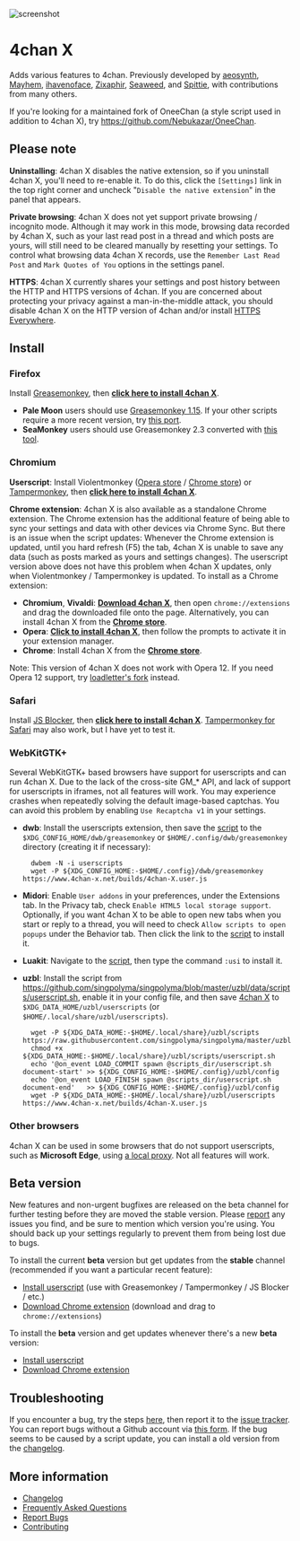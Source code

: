 ![screenshot](https://ccd0.github.io/4chan-x/img/screenshot.png)
# 4chan X
Adds various features to 4chan.
Previously developed by [aeosynth](https://github.com/aeosynth/4chan-x), [Mayhem](https://github.com/MayhemYDG/4chan-x), [ihavenoface](https://github.com/ihavenoface/4chan-x), [Zixaphir](https://github.com/zixaphir/appchan-x), [Seaweed](https://github.com/seaweedchan/4chan-x), and [Spittie](https://github.com/Spittie/4chan-x), with contributions from many others.

If you're looking for a maintained fork of OneeChan (a style script used in addition to 4chan X), try
https://github.com/Nebukazar/OneeChan.

## Please note
**Uninstalling**: 4chan X disables the native extension, so if you uninstall 4chan X, you'll need to re-enable it. To do this, click the `[Settings]` link in the top right corner and uncheck "`Disable the native extension`" in the panel that appears.

**Private browsing**: 4chan X does not yet support private browsing / incognito mode. Although it may work in this mode, browsing data recorded by 4chan X, such as your last read post in a thread and which posts are yours, will still need to be cleared manually by resetting your settings. To control what browsing data 4chan X records, use the `Remember Last Read Post` and `Mark Quotes of You` options in the settings panel.

**HTTPS**: 4chan X currently shares your settings and post history between the HTTP and HTTPS versions of 4chan. If you are concerned about protecting your privacy against a man-in-the-middle attack, you should disable 4chan X on the HTTP version of 4chan and/or install [HTTPS Everywhere](https://www.eff.org/https-everywhere).

## Install

### Firefox
Install [Greasemonkey](https://addons.mozilla.org/en-US/firefox/addon/greasemonkey/), then **[click here to install 4chan X](https://www.4chan-x.net/builds/4chan-X.user.js)**.

- **Pale Moon** users should use [Greasemonkey 1.15](https://addons.mozilla.org/en-US/firefox/addon/greasemonkey/versions/1.15.1-signed). If your other scripts require a more recent version, try [this port](https://github.com/janekptacijarabaci/greasemonkey/releases/latest).
- **SeaMonkey** users should use Greasemonkey 2.3 converted with [this tool](http://addonconverter.fotokraina.com/?url=https://addons.mozilla.org/firefox/downloads/file/282084/greasemonkey-2.3-fx.xpi).

### Chromium
**Userscript**: Install Violentmonkey ([Opera store](https://addons.opera.com/en/extensions/details/violent-monkey/) / [Chrome store](https://chrome.google.com/webstore/detail/violent-monkey/jinjaccalgkegednnccohejagnlnfdag)) or [Tampermonkey](https://tampermonkey.net/), then **[click here to install 4chan X](https://www.4chan-x.net/builds/4chan-X.user.js)**.

**Chrome extension**: 4chan X is also available as a standalone Chrome extension. The Chrome extension has the additional feature of being able to sync your settings and data with other devices via Chrome Sync. But there is an issue when the script updates: Whenever the Chrome extension is updated, until you hard refresh (F5) the tab, 4chan X is unable to save any data (such as posts marked as yours and settings changes). The userscript version above does not have this problem when 4chan X updates, only when Violentmonkey / Tampermonkey is updated. To install as a Chrome extension:

- **Chromium**, **Vivaldi**: **[Download 4chan X](https://www.4chan-x.net/builds/4chan-X.crx)**, then open `chrome://extensions` and drag the downloaded file onto the page. Alternatively, you can install 4chan X from the **[Chrome store](https://chrome.google.com/webstore/detail/ohnjgmpcibpbafdlkimncjhflgedgpam)**.
- **Opera**: **[Click to install 4chan X](https://www.4chan-x.net/builds/4chan-X.crx)**, then follow the prompts to activate it in your extension manager.
- **Chrome**: Install 4chan X from the **[Chrome store](https://chrome.google.com/webstore/detail/ohnjgmpcibpbafdlkimncjhflgedgpam)**.

Note: This version of 4chan X does not work with Opera 12. If you need Opera 12 support, try [loadletter's fork](https://github.com/loadletter/4chan-x) instead.

### Safari
Install [JS Blocker](http://jsblocker.toggleable.com/), then **[click here to install 4chan X](https://www.4chan-x.net/builds/4chan-X.user.js)**. [Tampermonkey for Safari](http://tampermonkey.net/?browser=safari) may also work, but I have yet to test it.

### WebKitGTK+
Several WebKitGTK+ based browsers have support for userscripts and can run 4chan X. Due to the lack of the cross-site GM_* API, and lack of support for userscripts in iframes, not all features will work. You may experience crashes when repeatedly solving the default image-based captchas. You can avoid this problem by enabling `Use Recaptcha v1` in your settings.

- **dwb**: Install the userscripts extension, then save the [script](https://www.4chan-x.net/builds/4chan-X.user.js) to the `$XDG_CONFIG_HOME/dwb/greasemonkey` or `$HOME/.config/dwb/greasemonkey` directory (creating it if necessary):

        dwbem -N -i userscripts
        wget -P ${XDG_CONFIG_HOME:-$HOME/.config}/dwb/greasemonkey https://www.4chan-x.net/builds/4chan-X.user.js

- **Midori**: Enable `User addons` in your preferences, under the Extensions tab. In the Privacy tab, check `Enable HTML5 local storage support`. Optionally, if you want 4chan X to be able to open new tabs when you start or reply to a thread, you will need to check `Allow scripts to open popups` under the Behavior tab. Then click the link to the [script](https://www.4chan-x.net/builds/4chan-X.user.js) to install it.

- **Luakit**: Navigate to the [script](https://www.4chan-x.net/builds/4chan-X.user.js), then type the command `:usi` to install it.

- **uzbl**: Install the script from https://github.com/singpolyma/singpolyma/blob/master/uzbl/data/scripts/userscript.sh, enable it in your config file, and then save [4chan X](https://www.4chan-x.net/builds/4chan-X.user.js) to `$XDG_DATA_HOME/uzbl/userscripts` (or `$HOME/.local/share/uzbl/userscripts`).

        wget -P ${XDG_DATA_HOME:-$HOME/.local/share}/uzbl/scripts https://raw.githubusercontent.com/singpolyma/singpolyma/master/uzbl/data/scripts/userscript.sh
        chmod +x ${XDG_DATA_HOME:-$HOME/.local/share}/uzbl/scripts/userscript.sh
        echo '@on_event LOAD_COMMIT spawn @scripts_dir/userscript.sh document-start' >> ${XDG_CONFIG_HOME:-$HOME/.config}/uzbl/config
        echo '@on_event LOAD_FINISH spawn @scripts_dir/userscript.sh document-end'   >> ${XDG_CONFIG_HOME:-$HOME/.config}/uzbl/config
        wget -P ${XDG_DATA_HOME:-$HOME/.local/share}/uzbl/userscripts https://www.4chan-x.net/builds/4chan-X.user.js

### Other browsers
4chan X can be used in some browsers that do not support userscripts, such as **Microsoft Edge**, using [a local proxy](https://github.com/ccd0/4chan-x-proxy). Not all features will work.

## Beta version
New features and non-urgent bugfixes are released on the beta channel for further testing before they are moved the stable version. Please [report](https://github.com/ccd0/4chan-x/issues) any issues you find, and be sure to mention which version you're using. You should back up your settings regularly to prevent them from being lost due to bugs.

To install the current **beta** version but get updates from the **stable** channel (recommended if you want a particular recent feature):
- [Install userscript](https://github.com/ccd0/4chan-x/raw/beta/builds/4chan-X.user.js) (use with Greasemonkey / Tampermonkey / JS Blocker / etc.)
- [Download Chrome extension](https://github.com/ccd0/4chan-x/raw/beta/builds/4chan-X.crx) (download and drag to `chrome://extensions`)

To install the **beta** version and get updates whenever there's a new **beta** version:
- [Install userscript](https://www.4chan-x.net/builds/4chan-X-beta.user.js)
- [Download Chrome extension](https://www.4chan-x.net/builds/4chan-X-beta.crx)

## Troubleshooting
If you encounter a bug, try the steps [here](https://github.com/ccd0/4chan-x/blob/master/CONTRIBUTING.md#reporting-bugs), then report it to the [issue tracker](https://github.com/ccd0/4chan-x/issues). You can report bugs without a Github account via [this form](https://gitreports.com/issue/ccd0/4chan-x). If the bug seems to be caused by a script update, you can install a old version from the [changelog](https://github.com/ccd0/4chan-x/blob/master/CHANGELOG.md).

## More information
- [Changelog](https://github.com/ccd0/4chan-x/blob/master/CHANGELOG.md)
- [Frequently Asked Questions](https://github.com/ccd0/4chan-x/wiki/Frequently-Asked-Questions)
- [Report Bugs](https://gitreports.com/issue/ccd0/4chan-x)
- [Contributing](https://github.com/ccd0/4chan-x/blob/master/CONTRIBUTING.md)

